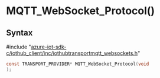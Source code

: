 # MQTT_WebSocket_Protocol()

## Syntax

\#include "[azure-iot-sdk-c/iothub_client/inc/iothubtransportmqtt_websockets.h](../iothubtransportmqtt-websockets-h.md)"  
```C
const TRANSPORT_PROVIDER* MQTT_WebSocket_Protocol(void
);
```

